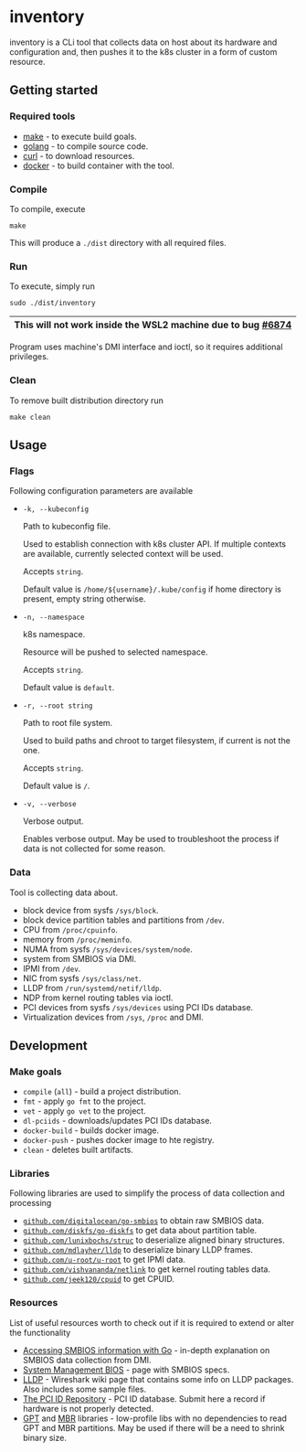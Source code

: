 # inventory

inventory is a CLi tool that collects data on host about its hardware and configuration and, 
then pushes it to the k8s cluster in a form of custom resource. 

## Getting started

### Required tools

- [make](https://www.gnu.org/software/make/) - to execute build goals.
- [golang](https://golang.org/) - to compile source code.
- [curl](https://curl.se/) - to download resources.
- [docker](https://www.docker.com/) - to build container with the tool.

### Compile

To compile, execute

    make 

This will produce a `./dist` directory with all required files. 

### Run

To execute, simply run

    sudo ./dist/inventory

| This will not work inside the WSL2 machine due to bug [#6874](https://github.com/microsoft/WSL/issues/6874) |
| --- |

Program uses machine's DMI interface and ioctl, so it requires additional privileges.

### Clean

To remove built distribution directory run

    make clean

## Usage

### Flags

Following configuration parameters are available 

- `-k, --kubeconfig`
  
    Path to kubeconfig file.
    
    Used to establish connection with k8s cluster API. If multiple contexts are available, 
  currently selected context will be used. 
  
    Accepts `string`.
  
    Default value is `/home/${username}/.kube/config` if home directory is  present, empty string otherwise.
  
- `-n, --namespace`
  
    k8s namespace.
    
    Resource will be pushed to selected namespace.
    
    Accepts `string`.
    
    Default value is `default`.
  
- `-r, --root string`
  
    Path to root file system.
    
    Used to build paths and chroot to target filesystem, if current is not the one.
    
    Accepts `string`.
    
    Default value is `/`.
  
- `-v, --verbose`
  
    Verbose output. 
  
    Enables verbose output. May be used to troubleshoot the process if data is not collected for some reason.

### Data

Tool is collecting data about.
- block device from sysfs `/sys/block`.
- block device partition tables and partitions from `/dev`.
- CPU from `/proc/cpuinfo`.
- memory from `/proc/meminfo`.
- NUMA from sysfs `/sys/devices/system/node`.
- system from SMBIOS via DMI.
- IPMI from `/dev`.
- NIC from sysfs `/sys/class/net`.
- LLDP from `/run/systemd/netif/lldp`.
- NDP from kernel routing tables via ioctl.
- PCI devices from sysfs `/sys/devices` using PCI IDs database.
- Virtualization devices from `/sys`, `/proc` and DMI.

## Development

### Make goals

- `compile` (`all`) - build a project distribution.
- `fmt` - apply `go fmt` to the project.
- `vet` - apply `go vet` to the project.
- `dl-pciids` - downloads/updates PCI IDs database.
- `docker-build` - builds docker image.
- `docker-push` - pushes docker image to hte registry.
- `clean` - deletes built artifacts.

### Libraries

Following libraries are used to simplify the process of data collection and processing

- [`github.com/digitalocean/go-smbios`](https://github.com/digitalocean/go-smbios) to obtain raw SMBIOS data.
- [`github.com/diskfs/go-diskfs`](https://github.com/diskfs/go-diskfs) to get data about partition table.
- [`github.com/lunixbochs/struc`](https://github.com/lunixbochs/struc) to deserialize aligned binary structures.
- [`github.com/mdlayher/lldp`](https://github.com/mdlayher/lldp) to deserialize binary LLDP frames.
- [`github.com/u-root/u-root`](https://github.com/u-root/u-root) to get IPMI data.
- [`github.com/vishvananda/netlink`](https://github.com/vishvananda/netlink) to get kernel routing tables data.
- [`github.com/jeek120/cpuid`](https://github.com/jeek120/cpuid) to get CPUID.

### Resources

List of useful resources worth to check out if it is required to extend or alter the functionality

- [Accessing SMBIOS information with Go](https://mdlayher.com/blog/accessing-smbios-information-with-go/) - 
  in-depth explanation on SMBIOS data collection from DMI.
- [System Management BIOS](https://www.dmtf.org/standards/smbios) - page with SMBIOS specs.   
- [LLDP](https://wiki.wireshark.org/LinkLayerDiscoveryProtocol) - Wireshark wiki page that contains some info on LLDP packages.
  Also includes some sample files.
- [The PCI ID Repository](https://pci-ids.ucw.cz/) - PCI ID database. Submit here a record if hardware is not properly detected.
- [GPT](https://github.com/rekby/gpt) and [MBR](https://github.com/rekby/mbr) libraries - low-profile libs with no dependencies to read GPT and MBR partitions. 
  May be used if there will be a need to shrink binary size.
